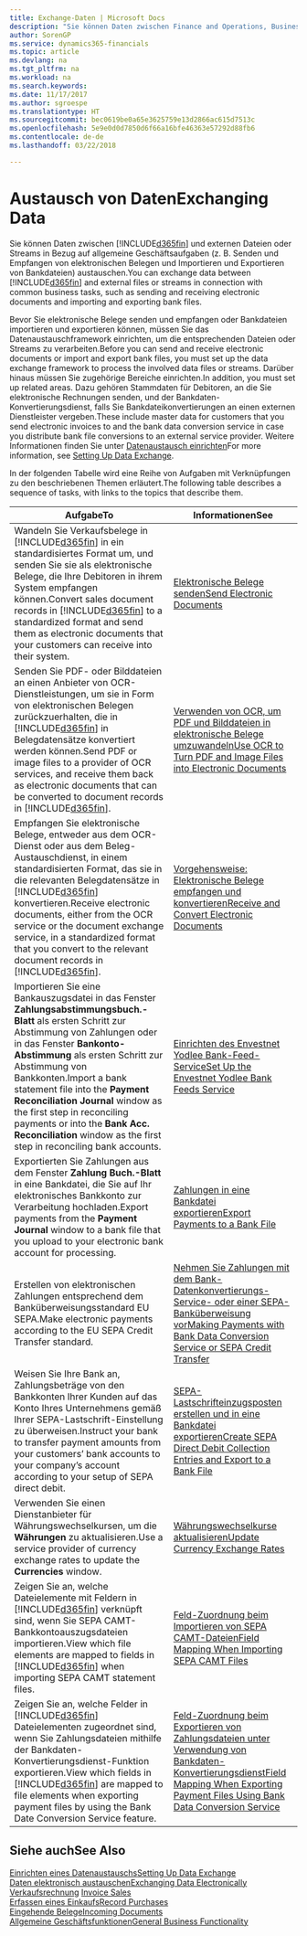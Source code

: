 ```yaml
---
title: Exchange-Daten | Microsoft Docs
description: "Sie können Daten zwischen Finance and Operations, Business edition und externen Dateien oder Streams in Bezug auf allgemeine Geschäftsaufgaben (z. B. Senden und Empfangen von elektronischen Belegen und Importieren und Exportieren von Bankdateien) austauschen."
author: SorenGP
ms.service: dynamics365-financials
ms.topic: article
ms.devlang: na
ms.tgt_pltfrm: na
ms.workload: na
ms.search.keywords: 
ms.date: 11/17/2017
ms.author: sgroespe
ms.translationtype: HT
ms.sourcegitcommit: bec0619be0a65e3625759e13d2866ac615d7513c
ms.openlocfilehash: 5e9e0d0d7850d6f66a16bfe46363e57292d88fb6
ms.contentlocale: de-de
ms.lasthandoff: 03/22/2018

---
```

# <a name="exchanging-data"></a><span data-ttu-id="ae54d-103">Austausch von Daten</span><span class="sxs-lookup"><span data-stu-id="ae54d-103">Exchanging Data</span></span>
<span data-ttu-id="ae54d-104">Sie können Daten zwischen [!INCLUDE[d365fin](includes/d365fin_md.md)] und externen Dateien oder Streams in Bezug auf allgemeine Geschäftsaufgaben (z. B. Senden und Empfangen von elektronischen Belegen und Importieren und Exportieren von Bankdateien) austauschen.</span><span class="sxs-lookup"><span data-stu-id="ae54d-104">You can exchange data between [!INCLUDE[d365fin](includes/d365fin_md.md)] and external files or streams in connection with common business tasks, such as sending and receiving electronic documents and importing and exporting bank files.</span></span>  

<span data-ttu-id="ae54d-105">Bevor Sie elektronische Belege senden und empfangen oder Bankdateien importieren und exportieren können, müssen Sie das Datenaustauschframework einrichten, um die entsprechenden Dateien oder Streams zu verarbeiten.</span><span class="sxs-lookup"><span data-stu-id="ae54d-105">Before you can send and receive electronic documents or import and export bank files, you must set up the data exchange framework to process the involved data files or streams.</span></span> <span data-ttu-id="ae54d-106">Darüber hinaus müssen Sie zugehörige Bereiche einrichten.</span><span class="sxs-lookup"><span data-stu-id="ae54d-106">In addition, you must set up related areas.</span></span> <span data-ttu-id="ae54d-107">Dazu gehören Stammdaten für Debitoren, an die Sie elektronische Rechnungen senden, und der Bankdaten-Konvertierungsdienst, falls Sie Bankdateikonvertierungen an einen externen Dienstleister vergeben.</span><span class="sxs-lookup"><span data-stu-id="ae54d-107">These include master data for customers that you send electronic invoices to and the bank data conversion service in case you distribute bank file conversions to an external service provider.</span></span> <span data-ttu-id="ae54d-108">Weitere Informationen finden Sie unter [Datenaustausch einrichten](across-set-up-data-exchange.md)</span><span class="sxs-lookup"><span data-stu-id="ae54d-108">For more information, see [Setting Up Data Exchange](across-set-up-data-exchange.md).</span></span>  

 <span data-ttu-id="ae54d-109">In der folgenden Tabelle wird eine Reihe von Aufgaben mit Verknüpfungen zu den beschriebenen Themen erläutert.</span><span class="sxs-lookup"><span data-stu-id="ae54d-109">The following table describes a sequence of tasks, with links to the topics that describe them.</span></span>  

|<span data-ttu-id="ae54d-110">**Aufgabe**</span><span class="sxs-lookup"><span data-stu-id="ae54d-110">**To**</span></span>|<span data-ttu-id="ae54d-111">**Informationen**</span><span class="sxs-lookup"><span data-stu-id="ae54d-111">**See**</span></span>|  
|------------|-------------|  
|<span data-ttu-id="ae54d-112">Wandeln Sie Verkaufsbelege in [!INCLUDE[d365fin](includes/d365fin_md.md)] in ein standardisiertes Format um, und senden Sie sie als elektronische Belege, die Ihre Debitoren in ihrem System empfangen können.</span><span class="sxs-lookup"><span data-stu-id="ae54d-112">Convert sales document records in [!INCLUDE[d365fin](includes/d365fin_md.md)] to a standardized format and send them as electronic documents that your customers can receive into their system.</span></span>|[<span data-ttu-id="ae54d-113">Elektronische Belege senden</span><span class="sxs-lookup"><span data-stu-id="ae54d-113">Send Electronic Documents</span></span>](sales-how-to-send-electronic-documents.md)|  
|<span data-ttu-id="ae54d-114">Senden Sie PDF- oder Bilddateien an einen Anbieter von OCR-Dienstleistungen, um sie in Form von elektronischen Belegen zurückzuerhalten, die in [!INCLUDE[d365fin](includes/d365fin_md.md)] in Belegdatensätze konvertiert werden können.</span><span class="sxs-lookup"><span data-stu-id="ae54d-114">Send PDF or image files to a provider of OCR services, and receive them back as electronic documents that can be converted to document records in [!INCLUDE[d365fin](includes/d365fin_md.md)].</span></span>|[<span data-ttu-id="ae54d-115">Verwenden von OCR, um PDF und Bilddateien in elektronische Belege umzuwandeln</span><span class="sxs-lookup"><span data-stu-id="ae54d-115">Use OCR to Turn PDF and Image Files into Electronic Documents</span></span>](across-how-use-ocr-pdf-images-files.md)|  
|<span data-ttu-id="ae54d-116">Empfangen Sie elektronische Belege, entweder aus dem OCR-Dienst oder aus dem Beleg-Austauschdienst, in einem standardisierten Format, das sie in die relevanten Belegdatensätze in [!INCLUDE[d365fin](includes/d365fin_md.md)] konvertieren.</span><span class="sxs-lookup"><span data-stu-id="ae54d-116">Receive electronic documents, either from the OCR service or the document exchange service, in a standardized format that you convert to the relevant document records in [!INCLUDE[d365fin](includes/d365fin_md.md)].</span></span>|[<span data-ttu-id="ae54d-117">Vorgehensweise: Elektronische Belege empfangen und konvertieren</span><span class="sxs-lookup"><span data-stu-id="ae54d-117">Receive and Convert Electronic Documents</span></span>](purchasing-how-to-receive-and-convert-electronic-documents.md)|  
|<span data-ttu-id="ae54d-118">Importieren Sie eine Bankauszugsdatei in das Fenster **Zahlungsabstimmungsbuch.-Blatt** als ersten Schritt zur Abstimmung von Zahlungen oder in das Fenster **Bankonto-Abstimmung** als ersten Schritt zur Abstimmung von Bankkonten.</span><span class="sxs-lookup"><span data-stu-id="ae54d-118">Import a bank statement file into the **Payment Reconciliation Journal** window as the first step in reconciling payments or into the **Bank Acc. Reconciliation** window as the first step in reconciling bank accounts.</span></span>|[<span data-ttu-id="ae54d-119">Einrichten des Envestnet Yodlee Bank-Feed-Service</span><span class="sxs-lookup"><span data-stu-id="ae54d-119">Set Up the Envestnet Yodlee Bank Feeds Service</span></span>](bank-how-setup-bank-statement-service.md)|  
|<span data-ttu-id="ae54d-120">Exportierten Sie Zahlungen aus dem Fenster **Zahlung Buch.-Blatt** in eine Bankdatei, die Sie auf Ihr elektronisches Bankkonto zur Verarbeitung hochladen.</span><span class="sxs-lookup"><span data-stu-id="ae54d-120">Export payments from the **Payment Journal** window to a bank file that you upload to your electronic bank account for processing.</span></span>|[<span data-ttu-id="ae54d-121">Zahlungen in eine Bankdatei exportieren</span><span class="sxs-lookup"><span data-stu-id="ae54d-121">Export Payments to a Bank File</span></span>](payables-how-export-payments-bank-file.md)|
|<span data-ttu-id="ae54d-122">Erstellen von elektronischen Zahlungen entsprechend dem Banküberweisungsstandard EU SEPA.</span><span class="sxs-lookup"><span data-stu-id="ae54d-122">Make electronic payments according to the EU SEPA Credit Transfer standard.</span></span>|[<span data-ttu-id="ae54d-123">Nehmen Sie Zahlungen mit dem Bank-Datenkonvertierungs-Service- oder einer SEPA-Banküberweisung vor</span><span class="sxs-lookup"><span data-stu-id="ae54d-123">Making Payments with Bank Data Conversion Service or SEPA Credit Transfer</span></span>](finance-make-payments-with-bank-data-conversion-service-or-sepa-credit-transfer.md)|  
|<span data-ttu-id="ae54d-124">Weisen Sie Ihre Bank an, Zahlungsbeträge von den Bankkonten Ihrer Kunden auf das Konto Ihres Unternehmens gemäß Ihrer SEPA-Lastschrift-Einstellung zu überweisen.</span><span class="sxs-lookup"><span data-stu-id="ae54d-124">Instruct your bank to transfer payment amounts from your customers’ bank accounts to your company’s account according to your setup of SEPA direct debit.</span></span>|[<span data-ttu-id="ae54d-125">SEPA-Lastschrifteinzugsposten erstellen und in eine Bankdatei exportieren</span><span class="sxs-lookup"><span data-stu-id="ae54d-125">Create SEPA Direct Debit Collection Entries and Export to a Bank File</span></span>](finance-how-create-sepa-direct-debit-collection-entries-export-bank-file.md)|  
|<span data-ttu-id="ae54d-126">Verwenden Sie einen Dienstanbieter für Währungswechselkursen, um die **Währungen** zu aktualisieren.</span><span class="sxs-lookup"><span data-stu-id="ae54d-126">Use a service provider of currency exchange rates to update the **Currencies** window.</span></span>|[<span data-ttu-id="ae54d-127">Währungswechselkurse aktualisieren</span><span class="sxs-lookup"><span data-stu-id="ae54d-127">Update Currency Exchange Rates</span></span>](finance-how-update-currencies.md)|  
|<span data-ttu-id="ae54d-128">Zeigen Sie an, welche Dateielemente mit Feldern in [!INCLUDE[d365fin](includes/d365fin_md.md)] verknüpft sind, wenn Sie SEPA CAMT-Bankkontoauszugsdateien importieren.</span><span class="sxs-lookup"><span data-stu-id="ae54d-128">View which file elements are mapped to fields in [!INCLUDE[d365fin](includes/d365fin_md.md)] when importing SEPA CAMT statement files.</span></span>|[<span data-ttu-id="ae54d-129">Feld-Zuordnung beim Importieren von SEPA CAMT-Dateien</span><span class="sxs-lookup"><span data-stu-id="ae54d-129">Field Mapping When Importing SEPA CAMT Files</span></span>](across-field-mapping-when-importing-sepa-camt-files.md)|  
|<span data-ttu-id="ae54d-130">Zeigen Sie an, welche Felder in [!INCLUDE[d365fin](includes/d365fin_md.md)] Dateielementen zugeordnet sind, wenn Sie Zahlungsdateien mithilfe der Bankdaten-Konvertierungsdienst-Funktion exportieren.</span><span class="sxs-lookup"><span data-stu-id="ae54d-130">View which fields in [!INCLUDE[d365fin](includes/d365fin_md.md)] are mapped to file elements when exporting payment files by using the Bank Date Conversion Service feature.</span></span>|[<span data-ttu-id="ae54d-131">Feld-Zuordnung beim Exportieren von Zahlungsdateien unter Verwendung von Bankdaten-Konvertierungsdienst</span><span class="sxs-lookup"><span data-stu-id="ae54d-131">Field Mapping When Exporting Payment Files Using Bank Data Conversion Service</span></span>](across-field-mapping-when-exporting-payment-files-using-bank-data-conversion-service.md)|  

## <a name="see-also"></a><span data-ttu-id="ae54d-132">Siehe auch</span><span class="sxs-lookup"><span data-stu-id="ae54d-132">See Also</span></span>  
[<span data-ttu-id="ae54d-133">Einrichten eines Datenaustauschs</span><span class="sxs-lookup"><span data-stu-id="ae54d-133">Setting Up Data Exchange</span></span>](across-set-up-data-exchange.md)  
[<span data-ttu-id="ae54d-134">Daten elektronisch austauschen</span><span class="sxs-lookup"><span data-stu-id="ae54d-134">Exchanging Data Electronically</span></span>](across-data-exchange.md)  
<span data-ttu-id="ae54d-135">[Verkaufsrechnung](sales-how-invoice-sales.md) </span><span class="sxs-lookup"><span data-stu-id="ae54d-135">[Invoice Sales](sales-how-invoice-sales.md) </span></span>  
[<span data-ttu-id="ae54d-136">Erfassen eines Einkaufs</span><span class="sxs-lookup"><span data-stu-id="ae54d-136">Record Purchases</span></span>](purchasing-how-record-purchases.md)  
[<span data-ttu-id="ae54d-137">Eingehende Belege</span><span class="sxs-lookup"><span data-stu-id="ae54d-137">Incoming Documents</span></span>](across-income-documents.md)  
[<span data-ttu-id="ae54d-138">Allgemeine Geschäftsfunktionen</span><span class="sxs-lookup"><span data-stu-id="ae54d-138">General Business Functionality</span></span>](ui-across-business-areas.md)  

